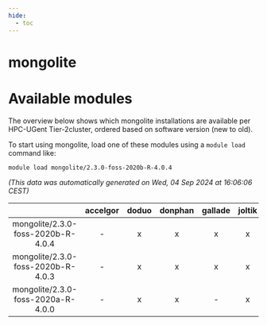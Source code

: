 ```yaml
---
hide:
  - toc
---
```


mongolite
=========

# Available modules


The overview below shows which mongolite installations are available per HPC-UGent Tier-2cluster, ordered based on software version (new to old).

To start using mongolite, load one of these modules using a `module load` command like:

```shell
module load mongolite/2.3.0-foss-2020b-R-4.0.4
```

*(This data was automatically generated on Wed, 04 Sep 2024 at 16:06:06 CEST)*  

| |accelgor|doduo|donphan|gallade|joltik|shinx|skitty|
| :---: | :---: | :---: | :---: | :---: | :---: | :---: | :---: |
|mongolite/2.3.0-foss-2020b-R-4.0.4|-|x|x|x|x|-|x|
|mongolite/2.3.0-foss-2020b-R-4.0.3|-|x|x|x|x|-|x|
|mongolite/2.3.0-foss-2020a-R-4.0.0|-|x|x|-|x|-|x|
